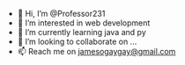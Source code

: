 - 👋 Hi, I’m @Professor231
- 👀 I’m interested in web development 
- 🌱 I’m currently learning java and py
- 💞️ I’m looking to collaborate on ...
- 📫 Reach me on jamesogaygay@gmail.com

<!---
Professor231/Professor231 is a ✨ special ✨ repository because its `README.md` (this file) appears on your GitHub profile.
You can click the Preview link to take a look at your changes.
--->
